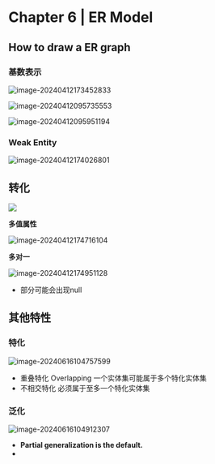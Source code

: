 # Chapter 6 | ER Model

## How to draw a ER graph

### 基数表示

![image-20240412173452833](https://zzh-pic-for-self.oss-cn-hangzhou.aliyuncs.com/img/202404121734922.png)

![image-20240412095735553](https://zzh-pic-for-self.oss-cn-hangzhou.aliyuncs.com/img/202404120958979.png)

![image-20240412095951194](https://zzh-pic-for-self.oss-cn-hangzhou.aliyuncs.com/img/202404120959390.png)

### Weak Entity

![image-20240412174026801](https://zzh-pic-for-self.oss-cn-hangzhou.aliyuncs.com/img/202404121740889.png)

## 转化

![](https://zzh-pic-for-self.oss-cn-hangzhou.aliyuncs.com/img/202404121746484.png)

**多值属性**

![image-20240412174716104](https://zzh-pic-for-self.oss-cn-hangzhou.aliyuncs.com/img/202404121747161.png)

**多对一**

![image-20240412174951128](C:/Users/orz20/AppData/Roaming/Typora/typora-user-images/image-20240412174951128.png)

- 部分可能会出现null

## 其他特性

### 特化

![image-20240616104757599](https://zzh-pic-for-self.oss-cn-hangzhou.aliyuncs.com/img/202406161048723.png)

- 重叠特化  Overlapping  一个实体集可能属于多个特化实体集
- 不相交特化  必须属于至多一个特化实体集

### 泛化

![image-20240616104912307](https://zzh-pic-for-self.oss-cn-hangzhou.aliyuncs.com/img/202406161049389.png)

- **Partial generalization is the default.** 
- 